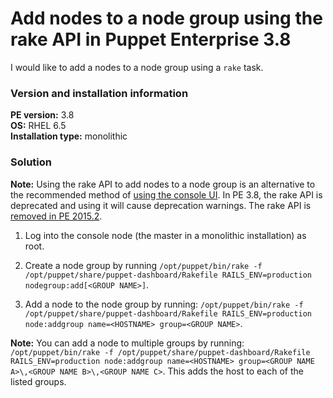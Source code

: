 # Add nodes to a node group using the rake API in Puppet Enterprise 3.8
<p>I would like to add a nodes to a node group using a <code>rake</code> task.</p>
<h3 id="version-and-installation-information">Version and installation information</h3>
<p><strong>PE version:</strong> 3.8<br><strong>OS:</strong> RHEL 6.5<br><strong>Installation type:</strong> monolithic</p>
<h3 id="solution">Solution</h3>
<p><strong>Note:</strong> Using the rake API to add nodes to a node group is an alternative to the recommended method of <a href="https://github.com/puppetlabs/docs-archive/blob/main/pe/3.8/console_classes_groups.markdown#adding-nodes-to-a-node-group">using the console UI</a>. In PE 3.8, the rake API is deprecated and using it will cause deprecation warnings. The rake API is <a href="https://github.com/puppetlabs/docs-archive/blob/main/pe/2015.2/release_notes.markdown#console-rake-api-removed">removed in PE 2015.2</a>.</p>
<ol style="list-style-type: decimal;">
<li>
<p>Log into the console node (the master in a monolithic installation) as root.</p>
</li>
<li>
<p>Create a node group by running <code>/opt/puppet/bin/rake -f /opt/puppet/share/puppet-dashboard/Rakefile RAILS_ENV=production nodegroup:add[&lt;GROUP NAME&gt;]</code>.</p>
</li>
<li>
<p>Add a node to the node group by running: <code>/opt/puppet/bin/rake -f /opt/puppet/share/puppet-dashboard/Rakefile RAILS_ENV=production node:addgroup name=&lt;HOSTNAME&gt; group=&lt;GROUP NAME&gt;</code>.</p>
</li>
</ol>
<p><strong>Note:</strong> You can add a node to multiple groups by running: <code>/opt/puppet/bin/rake -f /opt/puppet/share/puppet-dashboard/Rakefile RAILS_ENV=production node:addgroup name=&lt;HOSTNAME&gt; group=&lt;GROUP NAME A&gt;\,&lt;GROUP NAME B&gt;\,&lt;GROUP NAME C&gt;</code>. This adds the host to each of the listed groups.</p>
